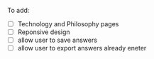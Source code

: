 To add:

- [ ] Technology and Philosophy pages
- [ ] Reponsive design
- [ ] allow user to save answers
- [ ] allow user to export answers already eneter
